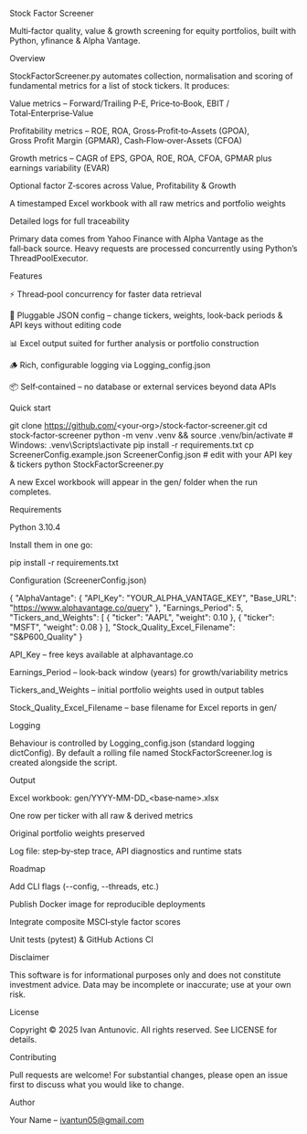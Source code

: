 Stock Factor Screener

Multi‑factor quality, value & growth screening for equity portfolios, built with Python, yfinance & Alpha Vantage.

Overview

StockFactorScreener.py automates collection, normalisation and scoring of fundamental metrics for a list of stock tickers. It produces:

Value metrics – Forward/Trailing P‑E, Price‑to‑Book, EBIT / Total‑Enterprise‑Value

Profitability metrics – ROE, ROA, Gross‑Profit‑to‑Assets (GPOA), Gross Profit Margin (GPMAR), Cash‑Flow‑over‑Assets (CFOA)

Growth metrics – CAGR of EPS, GPOA, ROE, ROA, CFOA, GPMAR plus earnings variability (EVAR)

Optional factor Z‑scores across Value, Profitability & Growth

A timestamped Excel workbook with all raw metrics and portfolio weights

Detailed logs for full traceability

Primary data comes from Yahoo Finance with Alpha Vantage as the fall‑back source. Heavy requests are processed concurrently using Python’s ThreadPoolExecutor.

Features

⚡ Thread‑pool concurrency for faster data retrieval

🔧 Pluggable JSON config – change tickers, weights, look‑back periods & API keys without editing code

📊 Excel output suited for further analysis or portfolio construction

🪵 Rich, configurable logging via Logging_config.json

📦 Self‑contained – no database or external services beyond data APIs

Quick start

git clone https://github.com/<your‑org>/stock‑factor‑screener.git
cd stock‑factor‑screener
python -m venv .venv && source .venv/bin/activate   # Windows: .venv\Scripts\activate
pip install -r requirements.txt
cp ScreenerConfig.example.json ScreenerConfig.json  # edit with your API key & tickers
python StockFactorScreener.py

A new Excel workbook will appear in the gen/ folder when the run completes.

Requirements

Python 3.10.4

Install them in one go:

pip install -r requirements.txt

Configuration (ScreenerConfig.json)

{
  "AlphaVantage": {
    "API_Key": "YOUR_ALPHA_VANTAGE_KEY",
    "Base_URL": "https://www.alphavantage.co/query"
  },
  "Earnings_Period": 5,
  "Tickers_and_Weights": [
    { "ticker": "AAPL", "weight": 0.10 },
    { "ticker": "MSFT", "weight": 0.08 }
  ],
  "Stock_Quality_Excel_Filename": "S&P600_Quality"
}

API_Key – free keys available at alphavantage.co

Earnings_Period – look‑back window (years) for growth/variability metrics

Tickers_and_Weights – initial portfolio weights used in output tables

Stock_Quality_Excel_Filename – base filename for Excel reports in gen/

Logging

Behaviour is controlled by Logging_config.json (standard logging dictConfig). By default a rolling file named StockFactorScreener.log is created alongside the script.

Output

Excel workbook: gen/YYYY-MM-DD_<base‑name>.xlsx

One row per ticker with all raw & derived metrics

Original portfolio weights preserved

Log file: step‑by‑step trace, API diagnostics and runtime stats

Roadmap

Add CLI flags (--config, --threads, etc.)

Publish Docker image for reproducible deployments

Integrate composite MSCI‑style factor scores

Unit tests (pytest) & GitHub Actions CI

Disclaimer

This software is for informational purposes only and does not constitute investment advice. Data may be incomplete or inaccurate; use at your own risk.

License

Copyright © 2025 Ivan Antunovic. All rights reserved. See LICENSE for details.

Contributing

Pull requests are welcome! For substantial changes, please open an issue first to discuss what you would like to change.

Author

Your Name – ivantun05@gmail.com

